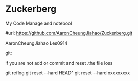 # Zuckerberg
My Code Manage and notebool

#url: https://github.com/AaronCheungJiahao/Zuckerberg.git

AaronCheungJiahao
Les0914

git:

if you are not add or commit and reset  .the file loss

git reflog
git reset --hard HEAD^
git reset --hard xxxxxxxxx
